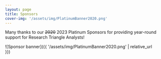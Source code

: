 ```yaml
---
layout: page
title: Sponsors
cover-img: '/assets/img/PlatinumBanner2020.png'
---
```


Many thanks to our ~~2020~~ 2023 Platinum Sponsors for providing year-round support for Research Triangle Analysts!


![Sponsor banner]({{ '/assets/img/PlatinumBanner2020.png' | relative_url }})
